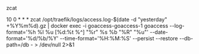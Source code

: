 zcat

10 0 * * * zcat /opt/traefik/logs/access.log-$(date -d "yesterday" +\%Y\%m\%d).gz | docker exec -i goaccess-goaccess-1 goaccess --log-format='%h %l %u [%d:%t %^] "%r" %s %b "%R" "%u"' --date-format='%d/%b/%Y' --time-format='%H:%M:%S' --persist --restore --db-path=/db - > /dev/null 2>&1